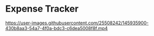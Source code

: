 # Expense Tracker




https://user-images.githubusercontent.com/25508242/145935900-430b8aa3-54a7-4f0a-bdc3-c6dea5008f8f.mp4

